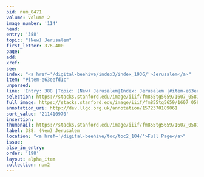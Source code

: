 ```yaml
---
pid: num_0471
volume: Volume 2
image_number: '114'
head:
entry: '388'
topic: "(New) Jerusalem"
first_letter: 376-400
page:
add:
xref:
see:
index: "<a href='/digital-beehive/index3/index_1936/'>Jerusalem</a>"
item: "#item-e63eefd1c"
unparsed:
line: 'Entry: 388 |Topic: (New) Jerusalem|Index: Jerusalem |#item-e63eefd1c'
selection: https://stacks.stanford.edu/image/iiif/fm855tg5659/1607_0581/937,970,2840,642/full/0/default.jpg
full_image: https://stacks.stanford.edu/image/iiif/fm855tg5659/1607_0581/full/full/0/default.jpg
annotation_uri: http://dev.llgc.org.uk/annotation/1572370189061
sort_value: '211410970'
insertion:
thumbnail: https://stacks.stanford.edu/image/iiif/fm855tg5659/1607_0581/937,970,600,180/250,/0/default.jpg
label: 388. (New) Jerusalem
location: "<a href='/digital-beehive/toc/toc2_104/'>Full Page</a>"
issue:
also_in_entry:
order: '198'
layout: alpha_item
collection: num2
---
```

